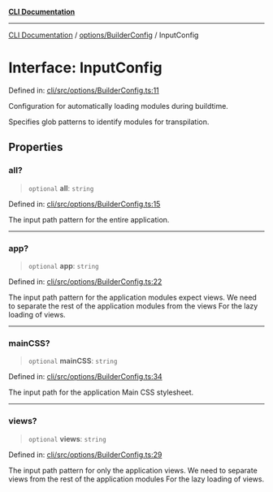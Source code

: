 [**CLI Documentation**](../../../README.md)

***

[CLI Documentation](../../../README.md) / [options/BuilderConfig](../README.md) / InputConfig

# Interface: InputConfig

Defined in: [cli/src/options/BuilderConfig.ts:11](https://github.com/stonemjs/cli/blob/f139573d7f6e29779d41fb031ed261bfcad59d09/src/options/BuilderConfig.ts#L11)

Configuration for automatically loading modules during buildtime.

Specifies glob patterns to identify modules for transpilation.

## Properties

### all?

> `optional` **all**: `string`

Defined in: [cli/src/options/BuilderConfig.ts:15](https://github.com/stonemjs/cli/blob/f139573d7f6e29779d41fb031ed261bfcad59d09/src/options/BuilderConfig.ts#L15)

The input path pattern for the entire application.

***

### app?

> `optional` **app**: `string`

Defined in: [cli/src/options/BuilderConfig.ts:22](https://github.com/stonemjs/cli/blob/f139573d7f6e29779d41fb031ed261bfcad59d09/src/options/BuilderConfig.ts#L22)

The input path pattern for the application modules expect views.
We need to separate the rest of the application modules from the views
For the lazy loading of views.

***

### mainCSS?

> `optional` **mainCSS**: `string`

Defined in: [cli/src/options/BuilderConfig.ts:34](https://github.com/stonemjs/cli/blob/f139573d7f6e29779d41fb031ed261bfcad59d09/src/options/BuilderConfig.ts#L34)

The input path for the application Main CSS stylesheet.

***

### views?

> `optional` **views**: `string`

Defined in: [cli/src/options/BuilderConfig.ts:29](https://github.com/stonemjs/cli/blob/f139573d7f6e29779d41fb031ed261bfcad59d09/src/options/BuilderConfig.ts#L29)

The input path pattern for only the application views.
We need to separate views from the rest of the application modules
For the lazy loading of views.
